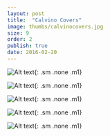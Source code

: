 ```yaml
---
layout: post
title:  "Calvino Covers"
image: thumbs/calvinocovers.jpg
size: 9
order: 2
publish: true
date: 2016-02-20
---
```


![Alt text]( {{site.urlimg}}calvino0.jpg ){: .sm .none .m1}

![Alt text]( {{site.urlimg}}calvino1.jpg ){: .sm .none .m1}

![Alt text]( {{site.urlimg}}calvino2.jpg ){: .sm .none .m1}

![Alt text]( {{site.urlimg}}calvino3.jpg ){: .sm .none .m1}

![Alt text]( {{site.urlimg}}calvino4.gif ){: .sm .none .m1}
